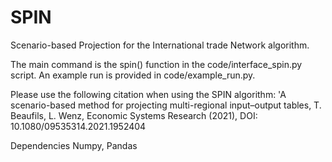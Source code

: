 # SPIN
Scenario-based Projection for the International trade Network algorithm.
 
 The main command is the spin() function in the code/interface_spin.py script.
 An example run is provided in code/example_run.py.
 
 Please use the following citation when using the SPIN algorithm:
 'A scenario-based method for projecting multi-regional input–output tables, T. Beaufils, L. Wenz, Economic Systems Research (2021), DOI: 10.1080/09535314.2021.1952404
 
 Dependencies
 Numpy, Pandas
